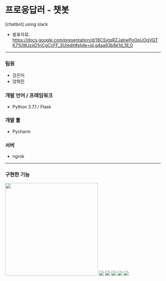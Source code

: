 # 프로응답러 - 챗봇
[chatbot] using slack
* 발표자료: https://docs.google.com/presentation/d/18CSxtqRZJatiwPoOpUOgVQTK71UWJzpD1nCgCcFF_3U/edit#slide=id.g4aa93b8e1d_19_0
------------------------
### 팀원
* 강은미
* 양혁진
### 개발 언어 / 프레임워크
* Python 3.7.1 / Flask
### 개발 툴
* Pycharm
### 서버
* ngrok
------------------------
### 구현한 기능
<img src="https://user-images.githubusercontent.com/18115456/50327601-25f82080-0533-11e9-8e84-e3f78adc13c4.png" style="width: 300px"/>
<img src="https://user-images.githubusercontent.com/18115456/50327645-517b0b00-0533-11e9-92aa-2dcc4612775b.PNG"/>
<img src="https://user-images.githubusercontent.com/18115456/50327649-53dd6500-0533-11e9-9936-13910b7df52c.PNG"/>
<img src="https://user-images.githubusercontent.com/18115456/50327653-55a72880-0533-11e9-8a54-84e1a1908b02.PNG"/>
<img src="https://user-images.githubusercontent.com/18115456/50327656-58098280-0533-11e9-92aa-41755fac65c7.PNG"/>
<img src="https://user-images.githubusercontent.com/18115456/50327657-593aaf80-0533-11e9-9c85-2dd0c7efa900.PNG"/>
